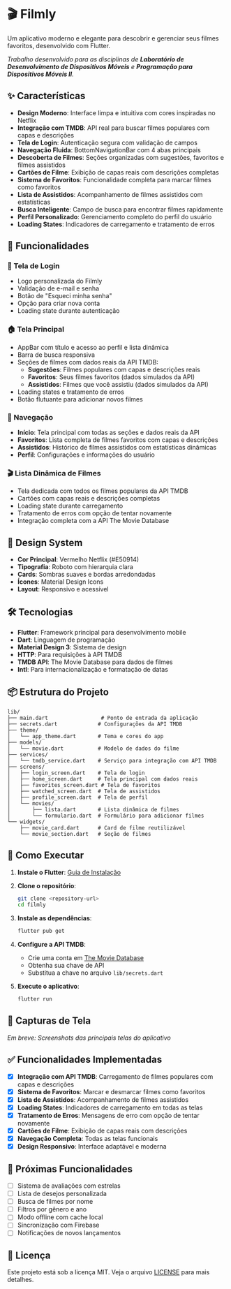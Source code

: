 # 🎬 Filmly

Um aplicativo moderno e elegante para descobrir e gerenciar seus filmes favoritos, desenvolvido com Flutter.

*Trabalho desenvolvido para as disciplinas de **Laboratório de Desenvolvimento de Dispositivos Móveis** e **Programação para Dispositivos Móveis II**.*

## ✨ Características

- **Design Moderno**: Interface limpa e intuitiva com cores inspiradas no Netflix
- **Integração com TMDB**: API real para buscar filmes populares com capas e descrições
- **Tela de Login**: Autenticação segura com validação de campos
- **Navegação Fluida**: BottomNavigationBar com 4 abas principais
- **Descoberta de Filmes**: Seções organizadas com sugestões, favoritos e filmes assistidos
- **Cartões de Filme**: Exibição de capas reais com descrições completas
- **Sistema de Favoritos**: Funcionalidade completa para marcar filmes como favoritos
- **Lista de Assistidos**: Acompanhamento de filmes assistidos com estatísticas
- **Busca Inteligente**: Campo de busca para encontrar filmes rapidamente
- **Perfil Personalizado**: Gerenciamento completo do perfil do usuário
- **Loading States**: Indicadores de carregamento e tratamento de erros

## 🚀 Funcionalidades

### 🔐 Tela de Login
- Logo personalizada do Filmly
- Validação de e-mail e senha
- Botão de "Esqueci minha senha"
- Opção para criar nova conta
- Loading state durante autenticação

### 🏠 Tela Principal
- AppBar com título e acesso ao perfil e lista dinâmica
- Barra de busca responsiva
- Seções de filmes com dados reais da API TMDB:
  - **Sugestões**: Filmes populares com capas e descrições reais
  - **Favoritos**: Seus filmes favoritos (dados simulados da API)
  - **Assistidos**: Filmes que você assistiu (dados simulados da API)
- Loading states e tratamento de erros
- Botão flutuante para adicionar novos filmes

### 📱 Navegação
- **Início**: Tela principal com todas as seções e dados reais da API
- **Favoritos**: Lista completa de filmes favoritos com capas e descrições
- **Assistidos**: Histórico de filmes assistidos com estatísticas dinâmicas
- **Perfil**: Configurações e informações do usuário

### 🎬 Lista Dinâmica de Filmes
- Tela dedicada com todos os filmes populares da API TMDB
- Cartões com capas reais e descrições completas
- Loading state durante carregamento
- Tratamento de erros com opção de tentar novamente
- Integração completa com a API The Movie Database

## 🎨 Design System

- **Cor Principal**: Vermelho Netflix (#E50914)
- **Tipografia**: Roboto com hierarquia clara
- **Cards**: Sombras suaves e bordas arredondadas
- **Ícones**: Material Design Icons
- **Layout**: Responsivo e acessível

## 🛠️ Tecnologias

- **Flutter**: Framework principal para desenvolvimento mobile
- **Dart**: Linguagem de programação
- **Material Design 3**: Sistema de design
- **HTTP**: Para requisições à API TMDB
- **TMDB API**: The Movie Database para dados de filmes
- **Intl**: Para internacionalização e formatação de datas

## 📦 Estrutura do Projeto

```
lib/
├── main.dart                 # Ponto de entrada da aplicação
├── secrets.dart             # Configurações da API TMDB
├── theme/
│   └── app_theme.dart       # Tema e cores do app
├── models/
│   └── movie.dart           # Modelo de dados do filme
├── services/
│   └── tmdb_service.dart    # Serviço para integração com API TMDB
├── screens/
│   ├── login_screen.dart    # Tela de login
│   ├── home_screen.dart     # Tela principal com dados reais
│   ├── favorites_screen.dart # Tela de favoritos
│   ├── watched_screen.dart  # Tela de assistidos
│   ├── profile_screen.dart  # Tela de perfil
│   └── movies/
│       ├── lista.dart       # Lista dinâmica de filmes
│       └── formulario.dart  # Formulário para adicionar filmes
└── widgets/
    ├── movie_card.dart      # Card de filme reutilizável
    └── movie_section.dart   # Seção de filmes
```

## 🚀 Como Executar

1. **Instale o Flutter**: [Guia de Instalação](https://docs.flutter.dev/get-started/install)

2. **Clone o repositório**:
   ```bash
   git clone <repository-url>
   cd filmly
   ```

3. **Instale as dependências**:
   ```bash
   flutter pub get
   ```

4. **Configure a API TMDB**:
   - Crie uma conta em [The Movie Database](https://www.themoviedb.org/)
   - Obtenha sua chave de API
   - Substitua a chave no arquivo `lib/secrets.dart`

5. **Execute o aplicativo**:
   ```bash
   flutter run
   ```

## 📱 Capturas de Tela

*Em breve: Screenshots das principais telas do aplicativo*

## ✅ Funcionalidades Implementadas

- [x] **Integração com API TMDB**: Carregamento de filmes populares com capas e descrições
- [x] **Sistema de Favoritos**: Marcar e desmarcar filmes como favoritos
- [x] **Lista de Assistidos**: Acompanhamento de filmes assistidos
- [x] **Loading States**: Indicadores de carregamento em todas as telas
- [x] **Tratamento de Erros**: Mensagens de erro com opção de tentar novamente
- [x] **Cartões de Filme**: Exibição de capas reais com descrições
- [x] **Navegação Completa**: Todas as telas funcionais
- [x] **Design Responsivo**: Interface adaptável e moderna

## 🔮 Próximas Funcionalidades

- [ ] Sistema de avaliações com estrelas
- [ ] Lista de desejos personalizada
- [ ] Busca de filmes por nome
- [ ] Filtros por gênero e ano
- [ ] Modo offline com cache local
- [ ] Sincronização com Firebase
- [ ] Notificações de novos lançamentos

## 📄 Licença

Este projeto está sob a licença MIT. Veja o arquivo [LICENSE](LICENSE) para mais detalhes.
